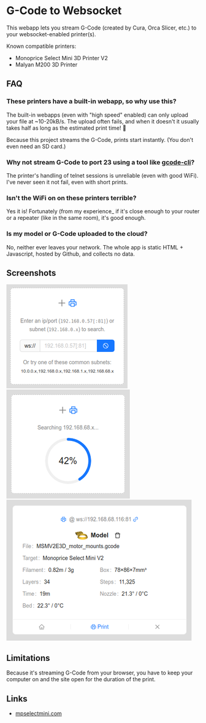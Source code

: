 # G-Code to Websocket

This webapp lets you stream G-Code (created by Cura, Orca Slicer, etc.) to your websocket-enabled printer(s).

Known compatible printers:
- Monoprice Select Mini 3D Printer V2
- Malyan M200 3D Printer

## FAQ

### These printers have a built-in webapp, so why use this?

The built-in webapps (even with "high speed" enabled) can only upload your file at ~10-20kB/s.  The upload often fails, and when it doesn't it usually takes half as long as the estimated print time! 🤦

Because this project streams the G-Code, prints start instantly.  (You don't even need an SD card.)

### Why not stream G-Code to port 23 using a tool like [gcode-cli](https://github.com/hzeller/gcode-cli)?

The printer's handling of telnet sessions is unreliable (even with good WiFi).  I've never seen it not fail, even with short prints.

### Isn't the WiFi on on these printers terrible?

Yes it is!  Fortunately (from my experience_ if it's close enough to your router or a repeater (like in the same room), it's good enough.

### Is my model or G-Code uploaded to the cloud?

No, neither ever leaves your network.  The whole app is static HTML + Javascript, hosted by Github, and collects no data.

## Screenshots

![image](public/search.png) ![image](public/searching.png) ![image](public/printer.png) 

## Limitations

Because it's streaming G-Code from your browser, you have to keep your computer on and the site open for the duration of the print.

## Links
- [mpselectmini.com](https://www.mpselectmini.com/)
